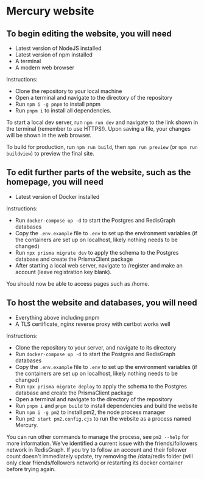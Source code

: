 # Mercury website

## To begin editing the website, you will need

- Latest version of NodeJS installed
- Latest version of npm installed
- A terminal
- A modern web browser

Instructions:

- Clone the repository to your local machine
- Open a terminal and navigate to the directory of the repository
- Run `npm i -g pnpm` to install pnpm
- Run `pnpm i` to install all dependencies.
  
To start a local dev server, run `npm run dev` and navigate to the link shown in the terminal (remember to use HTTPS!). Upon saving a file, your changes will be shown in the web browser.

To build for production, run `npm run build`, then `npm run preview` (or `npm run buildview`) to preview the final site.

## To edit further parts of the website, such as the homepage, you will need

- Latest version of Docker installed

Instructions:

- Run `docker-compose up -d` to start the Postgres and RedisGraph databases
- Copy the `.env.example` file to `.env` to set up the environment variables (if the containers are set up on localhost, likely nothing needs to be changed)
- Run `npx prisma migrate dev` to apply the schema to the Postgres database and create the PrismaClient package
- After starting a local web server, navigate to /register and make an account (leave registration key blank).

You should now be able to access pages such as /home.

## To host the website and databases, you will need

- Everything above including pnpm
- A TLS certificate, nginx reverse proxy with certbot works well

Instructions:

- Clone the repository to your server, and navigate to its directory
- Run `docker-compose up -d` to start the Postgres and RedisGraph databases
- Copy the `.env.example` file to `.env` to set up the environment variables (if the containers are set up on localhost, likely nothing needs to be changed)
- Run `npx prisma migrate deploy` to apply the schema to the Postgres database and create the PrismaClient package
- Open a terminal and navigate to the directory of the repository
- Run `pnpm i` and `pnpm build` to install dependencies and build the website
- Run `npm i -g pm2` to install pm2, the node process manager
- Run `pm2 start pm2.config.cjs` to run the website as a process named Mercury.

You can run other commands to manage the process, see `pm2 --help` for more information.
We've identified a current issue with the friends/followers network in RedisGraph. If you try to follow an account and their follower count doesn't immediately update, try removing the /data/redis folder (will only clear friends/followers network) or restarting its docker container before trying again.
